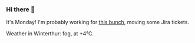 ### Hi there :wave:

It's Monday! I'm probably working for [this bunch](https://github.com/kohofinancial), moving some Jira tickets.

Weather in Winterthur: fog, at +4°C.
